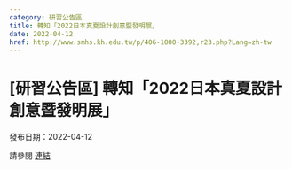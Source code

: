 ```yaml
---
category: 研習公告區
title: 轉知「2022日本真夏設計創意暨發明展」
date: 2022-04-12
href: http://www.smhs.kh.edu.tw/p/406-1000-3392,r23.php?Lang=zh-tw
---
```


# [研習公告區] 轉知「2022日本真夏設計創意暨發明展」

發布日期：2022-04-12

請參閱 [連結](http://www.smhs.kh.edu.tw/p/406-1000-3392,r23.php?Lang=zh-tw)

